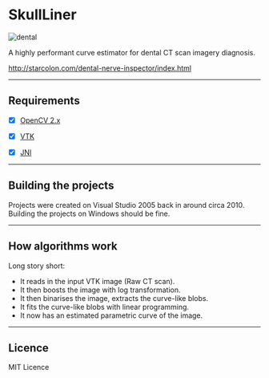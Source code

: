 # SkullLiner

![dental](http://starcolon.com/IMG/ARTWORK/dental-cinema.png)

A highly performant curve estimator for dental 
CT scan imagery diagnosis.

http://starcolon.com/dental-nerve-inspector/index.html

---

## Requirements

- [x] [OpenCV 2.x](http://opencv.org/)
- [x] [VTK](http://www.vtk.org/)
- [x] [JNI](https://en.wikipedia.org/wiki/Java_Native_Interface)


---

## Building the projects

Projects were created on Visual Studio 2005 back 
in around circa 2010. Building the projects on 
Windows should be fine.


---

## How algorithms work

Long story short:

- It reads in the input VTK image (Raw CT scan).
- It then boosts the image with log transformation.
- It then binarises the image, extracts the curve-like blobs.
- It fits the curve-like blobs with linear programming.
- It now has an estimated parametric curve of the image.


---

## Licence

MIT Licence
